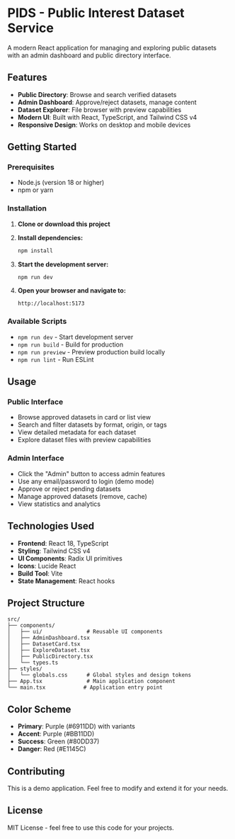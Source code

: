 # PIDS - Public Interest Dataset Service

A modern React application for managing and exploring public datasets with an admin dashboard and public directory interface.

## Features

- **Public Directory**: Browse and search verified datasets
- **Admin Dashboard**: Approve/reject datasets, manage content
- **Dataset Explorer**: File browser with preview capabilities
- **Modern UI**: Built with React, TypeScript, and Tailwind CSS v4
- **Responsive Design**: Works on desktop and mobile devices

## Getting Started

### Prerequisites

- Node.js (version 18 or higher)
- npm or yarn

### Installation

1. **Clone or download this project**

2. **Install dependencies:**
   ```bash
   npm install
   ```

3. **Start the development server:**
   ```bash
   npm run dev
   ```

4. **Open your browser and navigate to:**
   ```
   http://localhost:5173
   ```

### Available Scripts

- `npm run dev` - Start development server
- `npm run build` - Build for production
- `npm run preview` - Preview production build locally
- `npm run lint` - Run ESLint

## Usage

### Public Interface
- Browse approved datasets in card or list view
- Search and filter datasets by format, origin, or tags
- View detailed metadata for each dataset
- Explore dataset files with preview capabilities

### Admin Interface
- Click the "Admin" button to access admin features
- Use any email/password to login (demo mode)
- Approve or reject pending datasets
- Manage approved datasets (remove, cache)
- View statistics and analytics

## Technologies Used

- **Frontend**: React 18, TypeScript
- **Styling**: Tailwind CSS v4
- **UI Components**: Radix UI primitives
- **Icons**: Lucide React
- **Build Tool**: Vite
- **State Management**: React hooks

## Project Structure

```
src/
├── components/
│   ├── ui/              # Reusable UI components
│   ├── AdminDashboard.tsx
│   ├── DatasetCard.tsx
│   ├── ExploreDataset.tsx
│   ├── PublicDirectory.tsx
│   └── types.ts
├── styles/
│   └── globals.css      # Global styles and design tokens
├── App.tsx              # Main application component
└── main.tsx            # Application entry point
```

## Color Scheme

- **Primary**: Purple (#6911DD) with variants
- **Accent**: Purple (#BB11DD)
- **Success**: Green (#80DD37)
- **Danger**: Red (#E1145C)

## Contributing

This is a demo application. Feel free to modify and extend it for your needs.

## License

MIT License - feel free to use this code for your projects.